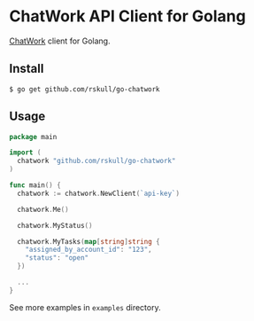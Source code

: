 # ChatWork API Client for Golang

[ChatWork](http://www.chatwork.com/) client for Golang.

## Install

```
$ go get github.com/rskull/go-chatwork
```

## Usage

```go
package main

import (
  chatwork "github.com/rskull/go-chatwork"
)

func main() {
  chatwork := chatwork.NewClient(`api-key`)

  chatwork.Me()

  chatwork.MyStatus()

  chatwork.MyTasks(map[string]string {
    "assigned_by_account_id": "123",
    "status": "open"
  })

  ...
}
```

See more examples in `examples` directory.
